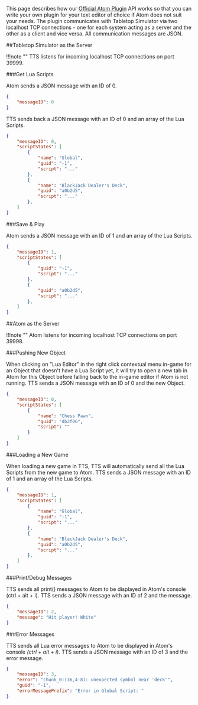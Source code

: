 This page describes how our [Official Atom Plugin](atom) API works so that you can write your own plugin for your text editor of choice if Atom does not suit your needs. The plugin communicates with Tabletop Simulator via two localhost TCP connections - one for each system acting as a server and the other as a client and vice versa. All communication messages are JSON.

##Tabletop Simulator as the Server

!!!note ""
	TTS listens for incoming localhost TCP connections on port 39999.


###Get Lua Scripts

Atom sends a JSON message with an ID of 0.

```JSON
{
    "messageID": 0
}
```

TTS sends back a JSON message with an ID of 0 and an array of the Lua Scripts.

```JSON
{
    "messageID": 0,
    "scriptStates": [
        {
            "name": "Global",
            "guid": "-1",
            "script": "..."
        },
        {
            "name": "BlackJack Dealer's Deck",
            "guid": "a0b2d5",
            "script": "..."
        },
    ]
}
```


###Save & Play

Atom sends a JSON message with an ID of 1 and an array of the Lua Scripts.

```JSON
{
    "messageID": 1,
    "scriptStates": [
        {
            "guid": "-1",
            "script": "..."
        },
        {
            "guid": "a0b2d5",
            "script": "..."
        },
    ]
}
```


##Atom as the Server

!!!note ""
	Atom listens for incoming localhost TCP connections on port 39998.

###Pushing New Object

When clicking on "Lua Editor" in the right click contextual menu in-game for an Object that doesn't have a Lua Script yet, it will try to open a new tab in Atom for this Object before falling back to the in-game editor if Atom is not running. TTS sends a JSON message with an ID of 0 and the new Object.

```JSON
{
    "messageID": 0,
    "scriptStates": [
        {
            "name": "Chess Pawn",
            "guid": "db3f06",
            "script": ""
        }
    ]
}
```


###Loading a New Game

When loading a new game in TTS, TTS will automatically send all the Lua Scripts from the new game to Atom. TTS sends a JSON message with an ID of 1 and an array of the Lua Scripts.

```JSON
{
    "messageID": 1,
    "scriptStates": [
        {
            "name": "Global",
            "guid": "-1",
            "script": "..."
        },
        {
            "name": "BlackJack Dealer's Deck",
            "guid": "a0b2d5",
            "script": "..."
        },
    ]
}
```


###Print/Debug Messages

TTS sends all print() messages to Atom to be displayed in Atom's console (ctrl + alt + i). TTS sends a JSON message with an ID of 2 and the message.

```JSON
{
    "messageID": 2,
    "message": "Hit player! White"
}
```


###Error Messages

TTS sends all Lua error messages to Atom to be displayed in Atom's console *(ctrl + alt + i)*. TTS sends a JSON message with an ID of 3 and the error message.

```JSON
{
    "messageID": 3,
    "error": "chunk_0:(36,4-8): unexpected symbol near 'deck'",
    "guid": "-1",
    "errorMessagePrefix": "Error in Global Script: "
}
```
